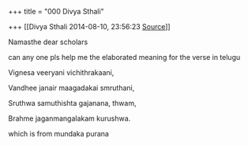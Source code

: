 +++
title = "000 Divya Sthali"

+++
[[Divya Sthali	2014-08-10, 23:56:23 [Source](https://groups.google.com/g/samskrita/c/MwfRoDXtslM)]]



Namasthe dear scholars

  

can any one pls help me the elaborated meaning for the verse in telugu

  

Vignesa veeryani vichithrakaani,

Vandhee janair maagadakai smruthani,

Sruthwa samuthishta gajanana, thwam,

Brahme jaganmangalakam kurushwa.

  

  

which is from mundaka purana

  

  

  

